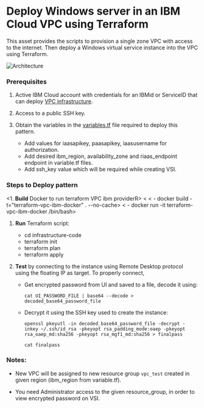 # Deploy Windows server in an IBM Cloud VPC using Terraform

This asset provides the scripts to provision a single zone VPC with access to the internet. Then deploy a Windows virtual service instance into the VPC using Terraform.

![Architecture](imgs/architecture.png)

### Prerequisites

1. Active IBM Cloud account with credentials for an IBMid or ServiceID that can deploy [VPC infrastructure](https://cloud.ibm.com/docs/vpc).
2. Access to a public SSH key.
3. Obtain the variables in the [variables.tf](./infrastructure_code/variables.tf) file required to deploy this pattern.

   - Add values for iaasapikey, paasapikey, iaasusername for authorization.
   - Add desired ibm_region, availability_zone and riaas_endpoint endpoint in variable.tf files.
   - Add ssh_key value which will be required while creating VSI.

### Steps to Deploy pattern

<1. **Build** Docker to run terraform VPC ibm providerR>
<
<   - docker build -t="terraform-vpc-ibm-docker" . --no-cache>
<   - docker run -it terraform-vpc-ibm-docker /bin/bash>

1. **Run** Terraform script:

   - cd infrastructure-code
   - terraform init
   - terraform plan
   - terraform apply

3. **Test** by connecting to the instance using Remote Desktop protocol using the floating IP as target. To properly connect,

   - Get encrypted password from UI and saved to a file, decode it using:
     ```
     cat UI_PASSWORD_FILE | base64 --decode > decoded_base64_password_file
     ```
   - Decrypt it using the SSH key used to create the instance:
     ```
     openssl pkeyutl -in decoded_base64_password_file -decrypt -inkey ~/.ssh/id_rsa -pkeyopt rsa_padding_mode:oaep -pkeyopt rsa_oaep_md:sha256 -pkeyopt rsa_mgf1_md:sha256 > finalpass
     ```
     ```
     cat finalpass
     ```

### Notes:

- New VPC will be assigned to new resource group `vpc_test` created in given region (ibm_region from variable.tf).
- You need Administrator access to the given resource_group, in order to view encrypted password on VSI.

  <!-- - New VPC resources will be assigned the account's default Resource Group. Use the ibmcloud target command to select the desired group and region for the VPC. In our case we want to use group VPC1 instead of default, and locate the VPC in the us-south region. -->

<!-- - Edit the variables.tf file to enter your particular values for each deployment -->
